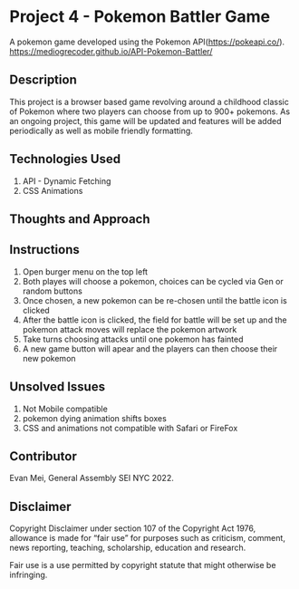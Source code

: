 # Project 4 - Pokemon Battler Game

A pokemon game developed using the Pokemon API(https://pokeapi.co/).
https://mediogrecoder.github.io/API-Pokemon-Battler/

## Description

This project is a browser based game revolving around a childhood classic of Pokemon where two players can choose from up to 900+ pokemons. As an ongoing project, this game will be updated and features will be added periodically as well as mobile friendly formatting.

## Technologies Used

1. API - Dynamic Fetching
2. CSS Animations

## Thoughts and Approach

## Instructions

1. Open burger menu on the top left
2. Both playes will choose a pokemon, choices can be cycled via Gen or random buttons
3. Once chosen, a new pokemon can be re-chosen until the battle icon is clicked
4. After the battle icon is clicked, the field for battle will be set up and the pokemon attack moves will replace the pokemon artwork
5. Take turns choosing attacks until one pokemon has fainted
6. A new game button will apear and the players can then choose their new pokemon

## Unsolved Issues

1. Not Mobile compatible
2. pokemon dying animation shifts boxes
3. CSS and animations not compatible with Safari or FireFox

## Contributor

Evan Mei, General Assembly SEI NYC 2022.

## Disclaimer

Copyright Disclaimer under section 107 of the Copyright Act 1976, allowance is made for “fair use” for purposes such as criticism, comment, news reporting, teaching, scholarship, education and research.

Fair use is a use permitted by copyright statute that might otherwise be infringing.
